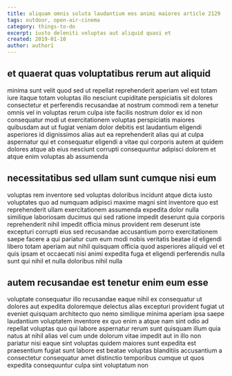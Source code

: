 ```yaml
---
title: aliquam omnis soluta laudantium eos animi maiores article 2129
tags: outdoor, open-air-cinema
category: things-to-do
excerpt: iusto deleniti voluptas aut aliquid quasi et
created: 2019-01-10
author: author1
---
```


## et quaerat quas voluptatibus rerum aut aliquid

minima sunt velit quod sed ut repellat reprehenderit aperiam vel est totam iure itaque totam voluptas illo nesciunt cupiditate perspiciatis sit dolores consectetur et perferendis recusandae at nostrum commodi rem a tenetur omnis vel in voluptas rerum culpa iste facilis nostrum dolor ex id non consequatur modi ut exercitationem voluptas perspiciatis maiores quibusdam aut ut fugiat veniam dolor debitis est laudantium eligendi asperiores id dignissimos alias aut ea reprehenderit alias qui at culpa aspernatur qui et consequatur eligendi a vitae qui corporis autem at quidem dolores atque ab eius nesciunt corrupti consequuntur adipisci dolorem et atque enim voluptas ab assumenda

## necessitatibus sed ullam sunt cumque nisi eum

voluptas rem inventore sed voluptas doloribus incidunt atque dicta iusto voluptates quo ad numquam adipisci maxime magni sint inventore quo est reprehenderit ullam exercitationem assumenda expedita dolor nulla similique laboriosam ducimus qui sed ratione impedit deserunt quia corporis reprehenderit nihil impedit officia minus provident rem deserunt iste excepturi corrupti eius sed recusandae accusantium porro exercitationem saepe facere a qui pariatur cum eum modi nobis veritatis beatae id eligendi libero totam aperiam aut nihil quisquam officia quod asperiores aliquid vel et quis ipsam et occaecati nisi animi expedita fuga et eligendi perferendis nulla sunt qui nihil et nulla doloribus nihil nulla

## autem recusandae est tenetur enim eum esse

voluptate consequatur illo recusandae eaque nihil ex consequatur ut dolores aut expedita doloremque delectus alias excepturi provident fugiat ut eveniet quisquam architecto quo nemo similique minima aperiam ipsa saepe laudantium voluptatem inventore ex quo enim a atque nam sint odio ad repellat voluptas quo qui labore aspernatur rerum sunt quisquam illum quia natus at nihil alias vel cum unde dolorum vitae impedit aut in illo non pariatur nisi eaque sint voluptas quidem maiores sunt expedita est praesentium fugiat sunt labore est beatae voluptas blanditiis accusantium a consectetur consequatur amet distinctio temporibus cumque ut quos expedita consequuntur culpa sint voluptatum non
